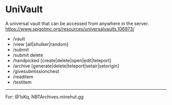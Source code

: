 # UniVault
A universal vault that can be accessed from anywhere in the server.
https://www.spigotmc.org/resources/universalvaults.106973/

- /vault <page number>
- /view [all|shulker|random] <page number>
- /submit
- /submit delete <index>
- /handpicked [create|delete|open|edit|teleport] <handpicked kit>
- /archive [generate|delete|teleport|setair|setorigin]
- /givesubmissionchest
- /readitem
- /testitem

-----------------------------------------------------------
For: @1sKq, NBTArchives.minehut.gg

